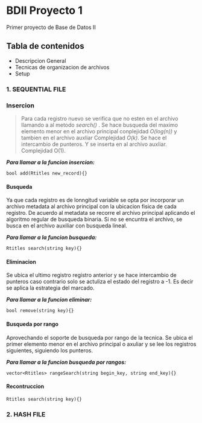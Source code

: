# **BDII Proyecto 1** #
Primer proyecto de Base de Datos II

## **Tabla de contenidos**
* Descripcion General
* Tecnicas de organizacion de archivos
* Setup

### **1. SEQUENTIAL FILE**

### Insercion
> Para cada registro nuevo se verifica que no esten en el archivo llamando a al metodo *search()* . Se hace busqueda del maximo elemento menor en el archivo principal conplejidad *O(log(n))* y tambien en el archivo auxliar Complejidad *O(k)*. Se hace el intercambio de punteros. Y se inserta en al archivo auxliar. Complejidad O(1).

_**Para llamar a la funcion insercion:**_
```
bool add(Rtitles new_record){}
```


#### Busqueda
Ya que cada registro es de lonngitud variable se opta por incorporar un archivo metadata al archivo principal con la ubicacion fisica de cada registro. De acuerdo al metadata se recorre el archivo principal aplicando el algoritmo regular de busqueda binaria. Si no se encuntra el archivo, se busca en el archivo auxiliar con busqueda lineal.

_**Para llamar a la funcion busqueda:**_
```
Rtitles search(string key){}
```


#### Eliminacion
Se ubica el ultimo registro registro anterior y se hace intercambio de punteros caso contrario solo se actuliza el estado del registro a -1. Es decir se aplica la estrategia del marcado.

_**Para llamar a la funcion eliminar:**_
```
bool remove(string key){}
```

#### Busqueda por rango
Aprovechando el soporte de busqueda por rango de la tecnica. Se ubica el primer elemento menor en el archivo principal o axuliar y se lee los registros siguientes, siguiendo los punteros.


_**Para llamar a la funcion busqueda por rangos:**_
```
vector<Rtitles> rangeSearch(string begin_key, string end_key){}
```


#### Recontruccion
```
Rtitles search(string key){}
```


### **2. HASH FILE**

